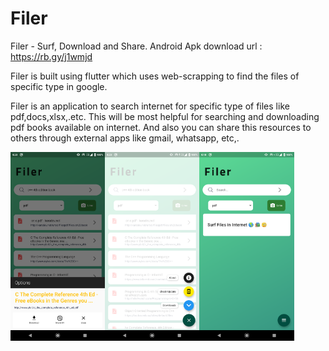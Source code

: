 

# Filer

Filer - Surf, Download and Share.
Android Apk download url : https://rb.gy/j1wmjd

Filer is built using flutter which uses web-scrapping to find the files of specific type in google.

Filer is an application to search internet for specific type of files like pdf,docs,xlsx,.etc. This will be most helpful for searching and downloading pdf books available on internet. And also you can share this resources to others through external apps like gmail, whatsapp, etc,.

<img src="screenshots/sc2.png" width="30%" height="30%"><img src="screenshots/sc1.png" width="30%" height="30%"><img src="screenshots/sc3.png" width="30%" height="30%">
